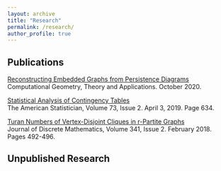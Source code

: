 ```yaml
---
layout: archive
title: "Research"
permalink: /research/
author_profile: true
---
```


## Publications

[Reconstructing Embedded Graphs from Persistence Diagrams](https://www.sciencedirect.com/science/article/pii/S0925772120300523) \
Computational Geometry, Theory and Applications. October 2020.

[Statistical Analysis of Contingency
Tables](https://www.tandfonline.com/doi/full/10.1080/00031305.2019.1571848}{https://www.tandfonline.com/doi/full/10.1080/00031305.2019.1571848) \
The American Statistician, Volume 73, Issue 2. April 3, 2019. Page 634.

[Turan Numbers of Vertex-Disjoint Cliques in r-Partite
Graphs](https://www.sciencedirect.com/science/article/pii/S0012365X17303266) \
Journal of Discrete Mathematics, Volume 341, Issue 2. February 2018. Pages
492-496.

## Unpublished Research



